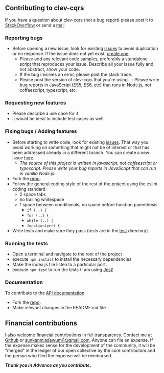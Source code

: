 ## Contributing to clev-cqrs

If you have a question about clev-cqrs (not a bug report) please post it to [StackOverflow](http://stackoverflow.com/questions/tagged/clev-cqrs) or send a 
<a href="mailto:sunkanmiadewumi1@gmail.com" target="_blank">mail</a>

### Reporting bugs

- Before opening a new issue, look for existing [issues](https://github.com/Gifted-s/clev-cqrs/issues) to avoid duplication or no response. If the issue does not yet exist, [create one](https://github.com/Gifted-s/clev-cqrs/issues/new).
  - Please add any relevant code samples, preferably a standalone script that
  reproduces your issue. Describe all your issue fully and not abstract, show your
  code.
  - If the bug involves an error, please post the stack trace.
  - Please post the version of clev-cqrs that you're using.
  - Please write bug reports in JavaScript (ES5, ES6, etc) that runs in Node.js, not coffeescript, typescript, etc.

### Requesting new features

- Please describe a use case for it
- it would be ideal to include test cases as well

### Fixing bugs / Adding features

- Before starting to write code, look for existing [issues](https://github.com/Gifted-s/clev-cqrs/issues). That way you avoid working on something that might not be of interest or that has been addressed already in a different branch. You can create a new issue [here](https://github.com/Gifted-s/clev-cqrs/issuess/new).
  - _The source of this project is written in javascript, not coffeescript or typescript. Please write your bug reports in JavaScript that can run in vanilla Node.js_.
- Fork the [repo](https://github.com/Gifted-s/clev-cqrs).
- Follow the general coding style of the rest of the project using the eslint coding standard:
  - 2 space tabs
  - no trailing whitespace
  - 1 space between conditionals, no space before function parenthesis
    - `if (..) {`
    - `for (..) {`
    - `while (..) {`
    - `function(err) {`
- Write tests and make sure they pass (tests are in the [test](https://github.com/Gifted-s/clev-cqrs/tree/master/__test__/tests) directory).

### Running the tests
- Open a terminal and navigate to the root of the project
- execute `npm install` to install the necessary dependencies
- Make the index.js file listen to a particular port.
- execute `npm test` to run the tests (I am using [Jest](https://jestjs.io/))


### Documentation
To contribute to the [API documentation](https://github.com/Gifted-s/clev-cqrs) 
- Fork the [repo](https://github.com/Gifted-s/clev-cqrs).
- Make relevant changes in  the README.md file


## Financial contributions

I also welcome financial contributions in full transparency. Contact me at [Github](https://github.com/Gifted-s)  or <a href="mailto:sunkanmiadewumi1@gmail.com" target="_blank">sunkanmiadewumi1@gmail.com</a>.
Anyone can file an expense. If the expense makes sense for the development of the community, it will be "merged" in the ledger of our open collective by the core contributors and the person who filed the expense will be reimbursed.



***Thank you in Advance as you contribute.***